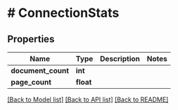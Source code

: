 # # ConnectionStats

## Properties

Name | Type | Description | Notes
------------ | ------------- | ------------- | -------------
**document_count** | **int** |  |
**page_count** | **float** |  |

[[Back to Model list]](../../README.md#models) [[Back to API list]](../../README.md#endpoints) [[Back to README]](../../README.md)
